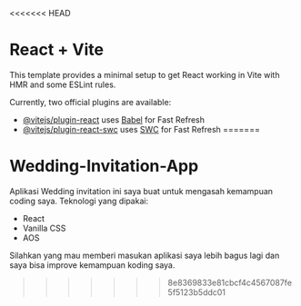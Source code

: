 <<<<<<< HEAD
# React + Vite

This template provides a minimal setup to get React working in Vite with HMR and some ESLint rules.

Currently, two official plugins are available:

- [@vitejs/plugin-react](https://github.com/vitejs/vite-plugin-react/blob/main/packages/plugin-react/README.md) uses [Babel](https://babeljs.io/) for Fast Refresh
- [@vitejs/plugin-react-swc](https://github.com/vitejs/vite-plugin-react-swc) uses [SWC](https://swc.rs/) for Fast Refresh
=======
# Wedding-Invitation-App
Aplikasi Wedding invitation ini saya buat untuk mengasah kemampuan coding saya.
Teknologi yang dipakai:
- React
- Vanilla CSS
- AOS

Silahkan yang mau memberi masukan aplikasi saya lebih bagus lagi dan saya bisa improve kemampuan koding saya.
>>>>>>> 8e8369833e81cbcf4c4567087fe5f5123b5ddc01
